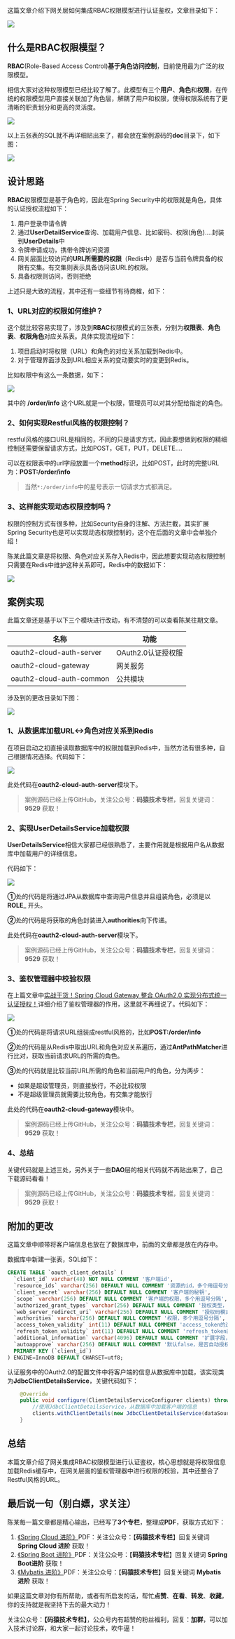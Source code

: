 
这篇文章介绍下网关层如何集成RBAC权限模型进行认证鉴权，文章目录如下：

![](https://www.java-family.cn/BlogImage/Spring%20Security/213.png)

## 什么是RBAC权限模型？

**RBAC**(Role-Based Access Control)**基于角色访问控制**，目前使用最为广泛的权限模型。

相信大家对这种权限模型已经比较了解了。此模型有三个**用户**、**角色**和**权限**，在传统的权限模型用户直接关联加了角色层，解耦了用户和权限，使得权限系统有了更清晰的职责划分和更高的灵活度。

![](https://www.java-family.cn/BlogImage/Spring%20Security/205.png)

以上五张表的SQL就不再详细贴出来了，都会放在案例源码的**doc**目录下，如下图：

![](https://www.java-family.cn/BlogImage/Spring%20Security/212.png)



## 设计思路

**RBAC**权限模型是基于角色的，因此在Spring Security中的权限就是角色，具体的认证授权流程如下：

1. 用户登录申请令牌
2. 通过**UserDetailService**查询、加载用户信息、比如密码、权限(角色)....封装到**UserDetails**中
2. 令牌申请成功，携带令牌访问资源
2. 网关层面比较访问的**URL所需要的权限**（Redis中）是否与当前令牌具备的权限有交集。有交集则表示具备访问该URL的权限。
2. 具备权限则访问，否则拒绝

上述只是大致的流程，其中还有一些细节有待商榷，如下：

### **1、URL对应的权限如何维护？**

这个就比较容易实现了，涉及到**RBAC**权限模式的三张表，分别为**权限表**、**角色表**、**权限角色**对应关系表。具体实现流程如下：

1. 项目启动时将权限（URL）和角色的对应关系加载到Redis中。
2. 对于管理界面涉及到URL相应关系的变动要实时的变更到Redis。

比如权限中有这么一条数据，如下：

![](https://www.java-family.cn/BlogImage/Spring%20Security/206.png)

其中的 **/order/info** 这个URL就是一个权限，管理员可以对其分配给指定的角色。

### **2、如何实现Restful风格的权限控制？**

restful风格的接口URL是相同的，不同的只是请求方式，因此要想做到权限的精细控制还需要保留请求方式，比如POST，GET，PUT，DELETE....

可以在权限表中的url字段放置一个**method**标识，比如POST，此时的完整URL为：**POST:/order/info**

> 当然`*:/order/info`中的星号表示一切请求方式都满足。



### **3、这样能实现动态权限控制吗？**

权限的控制方式有很多种，比如Security自身的注解、方法拦截，其实扩展Spring Security也是可以实现动态权限控制的，这个在后面的文章中会单独介绍！

陈某此篇文章是将权限、角色对应关系存入Redis中，因此想要实现动态权限控制只需要在Redis中维护这种关系即可。Redis中的数据如下：

![](https://www.java-family.cn/BlogImage/Spring%20Security/207.png)



## 案例实现

此篇文章还是基于以下三个模块进行改动，有不清楚的可以查看陈某往期文章。

| 名称                     | 功能               |
| ------------------------ | ------------------ |
| oauth2-cloud-auth-server | OAuth2.0认证授权服 |
| oauth2-cloud-gateway     | 网关服务           |
| oauth2-cloud-auth-common | 公共模块           |

涉及到的更改目录如下图：

![](https://www.java-family.cn/BlogImage/Spring%20Security/211.png)

### **1、从数据库加载URL<->角色对应关系到Redis**

在项目启动之初直接读取数据库中的权限加载到Redis中，当然方法有很多种，自己根据情况选择。代码如下：

![](https://www.java-family.cn/BlogImage/Spring%20Security/208.png)

此处代码在**oauth2-cloud-auth-server**模块下。

> 案例源码已经上传GitHub，关注公众号：**码猿技术专栏**，回复关键词：**9529** 获取！

### **2、实现UserDetailsService加载权限**

**UserDetailsService**相信大家都已经很熟悉了，主要作用就是根据用户名从数据库中加载用户的详细信息。

代码如下：

![](https://www.java-family.cn/BlogImage/Spring%20Security/209.png)

**①**处的代码是将通过JPA从数据库中查询用户信息并且组装角色，必须是以 **ROLE_** 开头。

**②**处的代码是将获取的角色封装进入**authorities**向下传递。

此处代码在**oauth2-cloud-auth-server**模块下。

> 案例源码已经上传GitHub，关注公众号：**码猿技术专栏**，回复关键词：**9529** 获取！

### **3、鉴权管理器中校验权限**

在上篇文章中[实战干货！Spring Cloud Gateway 整合 OAuth2.0 实现分布式统一认证授权！](https://mp.weixin.qq.com/s?__biz=MzU3MDAzNDg1MA==&amp;mid=2247503249&amp;idx=1&amp;sn=b33ae3ff70a08b17ee0779d6ccb30b53&amp;chksm=fcf7125ccb809b4aa4985da09e620e06c606754e6a72681c93dcc88bdc9aa7ba0cb64f52dbc3&token=284256295&lang=zh_CN#rd)详细介绍了鉴权管理器的作用，这里就不再细说了。代码如下：

![](https://www.java-family.cn/BlogImage/Spring%20Security/210.png)

**①**处的代码是将请求URL组装成restful风格的，比如**POST:/order/info**

**②**处的代码是从Redis中取出URL和角色对应关系遍历，通过**AntPathMatcher**进行比对，获取当前请求URL的所需的角色。

**③**处的代码就是比较当前URL所需的角色和当前用户的角色，分为两步：

- 如果是超级管理员，则直接放行，不必比较权限
- 不是超级管理员就需要比较角色，有交集才能放行

此处的代码在**oauth2-cloud-gateway**模块中。

> 案例源码已经上传GitHub，关注公众号：**码猿技术专栏**，回复关键词：**9529** 获取！

### **4、总结**

关键代码就是上述三处，另外关于一些**DAO**层的相关代码就不再贴出来了，自己下载源码看看！

> 案例源码已经上传GitHub，关注公众号：**码猿技术专栏**，回复关键词：**9529** 获取！



## 附加的更改

这篇文章中顺带将客户端信息也放在了数据库中，前面的文章都是放在内存中。

数据库中新建一张表，SQL如下：

```sql
CREATE TABLE `oauth_client_details` (
  `client_id` varchar(48) NOT NULL COMMENT '客户端id',
  `resource_ids` varchar(256) DEFAULT NULL COMMENT '资源的id，多个用逗号分隔',
  `client_secret` varchar(256) DEFAULT NULL COMMENT '客户端的秘钥',
  `scope` varchar(256) DEFAULT NULL COMMENT '客户端的权限，多个用逗号分隔',
  `authorized_grant_types` varchar(256) DEFAULT NULL COMMENT '授权类型，五种，多个用逗号分隔',
  `web_server_redirect_uri` varchar(256) DEFAULT NULL COMMENT '授权码模式的跳转uri',
  `authorities` varchar(256) DEFAULT NULL COMMENT '权限，多个用逗号分隔',
  `access_token_validity` int(11) DEFAULT NULL COMMENT 'access_token的过期时间，单位毫秒，覆盖掉硬编码',
  `refresh_token_validity` int(11) DEFAULT NULL COMMENT 'refresh_token的过期时间，单位毫秒，覆盖掉硬编码',
  `additional_information` varchar(4096) DEFAULT NULL COMMENT '扩展字段，JSON',
  `autoapprove` varchar(256) DEFAULT NULL COMMENT '默认false，是否自动授权',
  PRIMARY KEY (`client_id`)
) ENGINE=InnoDB DEFAULT CHARSET=utf8;
```

认证服务中的OAuth2.0的配置文件中将客户端的信息从数据库中加载，该实现类为**JdbcClientDetailsService**，关键代码如下：

```java
	@Override
    public void configure(ClientDetailsServiceConfigurer clients) throws Exception {
        //使用JdbcClientDetailsService，从数据库中加载客户端的信息
        clients.withClientDetails(new JdbcClientDetailsService(dataSource));
    }
```

## 总结

本篇文章介绍了网关集成RBAC权限模型进行认证鉴权，核心思想就是将权限信息加载Redis缓存中，在网关层面的鉴权管理器中进行权限的校验，其中还整合了Restful风格的URL。

## 最后说一句（别白嫖，求关注）

陈某每一篇文章都是精心输出，已经写了**3个专栏**，整理成**PDF**，获取方式如下：

1. [《Spring Cloud 进阶》](https://mp.weixin.qq.com/mp/appmsgalbum?__biz=MzU3MDAzNDg1MA==&action=getalbum&album_id=2042874937312346114#wechat_redirect)PDF：关注公众号：【**码猿技术专栏**】回复关键词 **Spring Cloud 进阶** 获取！
2. [《Spring Boot 进阶》](https://mp.weixin.qq.com/mp/appmsgalbum?__biz=MzU3MDAzNDg1MA==&action=getalbum&album_id=1532834475389288449#wechat_redirect)PDF：关注公众号：【**码猿技术专栏**】回复关键词 **Spring Boot进阶** 获取！
3. [《Mybatis 进阶》](https://mp.weixin.qq.com/mp/appmsgalbum?__biz=MzU3MDAzNDg1MA==&action=getalbum&album_id=1500819225232343046#wechat_redirect)PDF：关注公众号：【**码猿技术专栏**】回复关键词 **Mybatis 进阶** 获取！

如果这篇文章对你有所帮助，或者有所启发的话，帮忙**点赞**、**在看**、**转发**、**收藏**，你的支持就是我坚持下去的最大动力！

关注公众号：**【码猿技术专栏】**，公众号内有超赞的粉丝福利，回复：**加群**，可以加入技术讨论群，和大家一起讨论技术，吹牛逼！

















